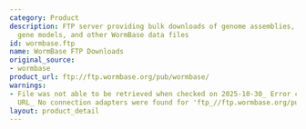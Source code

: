 ```yaml
---
category: Product
description: FTP server providing bulk downloads of genome assemblies, annotations,
  gene models, and other WormBase data files
id: wormbase.ftp
name: WormBase FTP Downloads
original_source:
- wormbase
product_url: ftp://ftp.wormbase.org/pub/wormbase/
warnings:
- File was not able to be retrieved when checked on 2025-10-30_ Error connecting to
  URL_ No connection adapters were found for 'ftp_//ftp.wormbase.org/pub/wormbase/'
layout: product_detail
---
```

